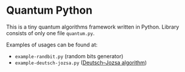 # Quantum Python

This is a tiny quantum algorithms framework written in Python. Library consists of
only one file `quantum.py`.

Examples of usages can be found at:

* `example-randbit.py` (random bits generator)
* `example-deutsch-jozsa.py` ([Deutsch–Jozsa algorithm](https://en.wikipedia.org/wiki/Deutsch–Jozsa_algorithm))
